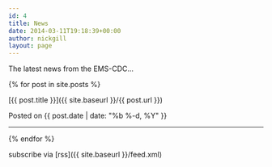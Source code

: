 ```yaml
---
id: 4
title: News
date: 2014-03-11T19:18:39+00:00
author: nickgill
layout: page
---
```


The latest news from the EMS-CDC...


{% for post in site.posts %}

[{{ post.title }}]({{ site.baseurl }}/{{ post.url }})

Posted on {{ post.date | date: "%b %-d, %Y" }}

---

{% endfor %}

subscribe via [rss]({{ site.baseurl }}/feed.xml)
